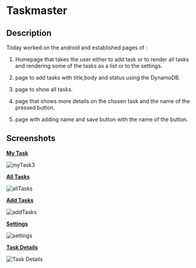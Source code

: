 # Taskmaster

## Description

Today worked on the android and established pages of :


1. Homepage that takes the user either to add task or to render all tasks and rendering some of the tasks as a list or to the settings.

2. page to add tasks with title,body and status using the DynamoDB.




3. page to show all tasks.
4. page that shows more details on the chosen task and the name of the pressed button.
5. page with adding name and save button with the name of the button.


## Screenshots

**[My Task](/app/src/main/java/com/example/taskmaster/Activities/MainActivity.java)**

![myTask3](/screenshots/myTasks36.jpg)


**[All Tasks](/app/src/main/java/com/example/taskmaster/Activities/AllTasks.java)**

![allTasks](/screenshots/allTasks.jpg)


**[Add Tasks](/app/src/main/java/com/example/taskmaster/Activities/AddTask.java)**

![addTasks](/screenshots/addTask33.jpg)


**[Settings](/app/src/main/java/com/example/taskmaster/Activities/Settings.java)**

![settings](/screenshots/settings.jpg)


**[Task Details](/app/src/main/java/com/example/taskmaster/Activities/TaskDetail.java)**

![Task Details](/screenshots/TaskDetailLocation.jpg)

